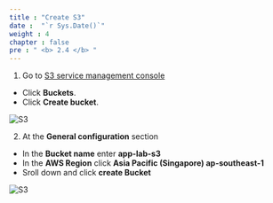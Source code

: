 ```yaml
---
title : "Create S3"
date :  "`r Sys.Date()`" 
weight : 4 
chapter : false
pre : " <b> 2.4 </b> "
---
```


1. Go to [S3 service management console](https://s3.console.aws.amazon.com/s3/get-started)

- Click **Buckets**.
- Click **Create bucket**.

![S3](/images/2.prerequisite/001-creates3.png)

2. At the **General configuration** section
- In the **Bucket name** enter **app-lab-s3**
- In the **AWS Region** click **Asia Pacific (Singapore) ap-southeast-1**
- Sroll down and click **create Bucket**

![S3](/images/2.prerequisite/002-creates3.png)